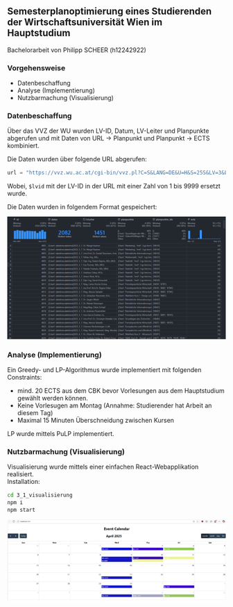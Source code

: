 ## Semesterplanoptimierung eines Studierenden der Wirtschaftsuniversität Wien im Hauptstudium 

Bachelorarbeit von Philipp SCHEER (h12242922)


### Vorgehensweise

- Datenbeschaffung
- Analyse (Implementierung)
- Nutzbarmachung (Visualisierung)



### Datenbeschaffung

Über das VVZ der WU wurden LV-ID, Datum, LV-Leiter und Planpunkte abgerufen und mit Daten von URL -> Planpunkt und Planpunkt -> ECTS kombiniert.

Die Daten wurden über folgende URL abgerufen:

```python
url = "https://vvz.wu.ac.at/cgi-bin/vvz.pl?C=S&LANG=DE&U=H&S=25S&LV=3&L2=S&L3=S&T=&L=&I=$lvid&JOIN=AND"
```

Wobei, `$lvid` mit der LV-ID in der URL mit einer Zahl von 1 bis 9999 ersetzt wurde.

Die Daten wurden in folgendem Format gespeichert:

!["Datenformat"](./x_dokumentation/datenformat.png)


### Analyse (Implementierung)

Ein Greedy- und LP-Algorithmus wurde implementiert mit folgenden Constraints:

- mind. 20 ECTS aus dem CBK bevor Vorlesungen aus dem Hauptstudium gewählt werden können.
- Keine Vorlesugen am Montag (Annahme: Studierender hat Arbeit an diesem Tag)
- Maximal 15 Minuten Überschneidung zwischen Kursen


LP wurde mittels PuLP implementiert.


### Nutzbarmachung (Visualisierung)

Visualisierung wurde mittels einer einfachen React-Webapplikation realisiert.  
Installation:

```bash
cd 3_1_visualisierung
npm i
npm start
```

!["Datenformat"](./x_dokumentation/visualisierung-example.png)

